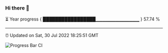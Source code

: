 ### Hi there 👋

⏳ Year progress { █████████████████▁▁▁▁▁▁▁▁▁▁▁▁▁ } 57.74 %

---

⏰ Updated on Sat, 30 Jul 2022 18:25:51 GMT

![Progress Bar CI](https://github.com/ZhaoGui/ZhaoGui/workflows/Progress%20Bar%20CI/badge.svg)
